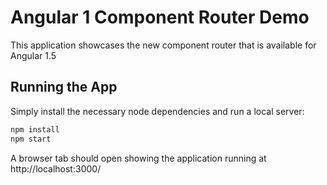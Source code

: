 # Angular 1 Component Router Demo

This application showcases the new component router that is available
for Angular 1.5

## Running the App

Simply install the necessary node dependencies and run a local server:

```bash
npm install
npm start
```

A browser tab should open showing the application running at http://localhost:3000/